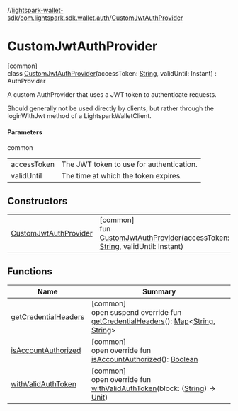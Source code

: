 //[lightspark-wallet-sdk](../../../index.md)/[com.lightspark.sdk.wallet.auth](../index.md)/[CustomJwtAuthProvider](index.md)

# CustomJwtAuthProvider

[common]\
class [CustomJwtAuthProvider](index.md)(accessToken: [String](https://kotlinlang.org/api/latest/jvm/stdlib/kotlin/-string/index.html), validUntil: Instant) : AuthProvider

A custom AuthProvider that uses a JWT token to authenticate requests.

Should generally not be used directly by clients, but rather through the loginWithJwt method of a LightsparkWalletClient.

#### Parameters

common

| | |
|---|---|
| accessToken | The JWT token to use for authentication. |
| validUntil | The time at which the token expires. |

## Constructors

| | |
|---|---|
| [CustomJwtAuthProvider](-custom-jwt-auth-provider.md) | [common]<br>fun [CustomJwtAuthProvider](-custom-jwt-auth-provider.md)(accessToken: [String](https://kotlinlang.org/api/latest/jvm/stdlib/kotlin/-string/index.html), validUntil: Instant) |

## Functions

| Name | Summary |
|---|---|
| [getCredentialHeaders](get-credential-headers.md) | [common]<br>open suspend override fun [getCredentialHeaders](get-credential-headers.md)(): [Map](https://kotlinlang.org/api/latest/jvm/stdlib/kotlin.collections/-map/index.html)&lt;[String](https://kotlinlang.org/api/latest/jvm/stdlib/kotlin/-string/index.html), [String](https://kotlinlang.org/api/latest/jvm/stdlib/kotlin/-string/index.html)&gt; |
| [isAccountAuthorized](is-account-authorized.md) | [common]<br>open override fun [isAccountAuthorized](is-account-authorized.md)(): [Boolean](https://kotlinlang.org/api/latest/jvm/stdlib/kotlin/-boolean/index.html) |
| [withValidAuthToken](with-valid-auth-token.md) | [common]<br>open override fun [withValidAuthToken](with-valid-auth-token.md)(block: ([String](https://kotlinlang.org/api/latest/jvm/stdlib/kotlin/-string/index.html)) -&gt; [Unit](https://kotlinlang.org/api/latest/jvm/stdlib/kotlin/-unit/index.html)) |
